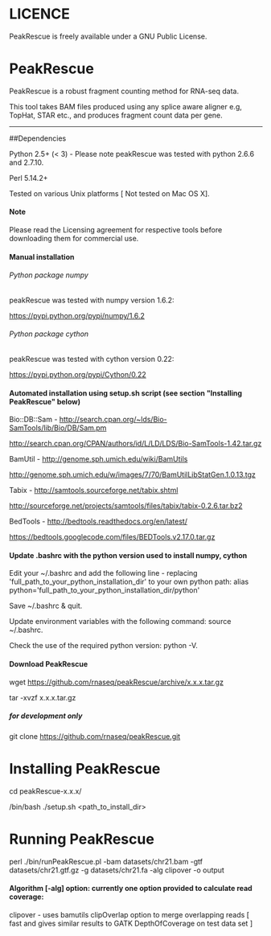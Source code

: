 LICENCE
=======

PeakRescue is freely available under a GNU Public License.

PeakRescue
===========

PeakRescue is a robust fragment counting method for RNA-seq data.

This tool takes BAM files produced using any splice aware aligner e.g, TopHat, STAR etc., and  produces fragment count data per gene. 

---

##Dependencies

Python 2.5+ (< 3) - Please note peakRescue was tested with python 2.6.6 and 2.7.10.

Perl 5.14.2+

Tested on various Unix platforms [ Not tested on Mac OS X].

#### Note

Please read the Licensing agreement for respective tools before downloading them for commercial use.

#### Manual installation

###### Python package numpy

peakRescue was tested with numpy version 1.6.2:

https://pypi.python.org/pypi/numpy/1.6.2

###### Python package cython 

peakRescue was tested with cython version 0.22:

https://pypi.python.org/pypi/Cython/0.22

#### Automated installation using setup.sh script (see section "Installing PeakRescue" below)

Bio::DB::Sam - http://search.cpan.org/~lds/Bio-SamTools/lib/Bio/DB/Sam.pm 

http://search.cpan.org/CPAN/authors/id/L/LD/LDS/Bio-SamTools-1.42.tar.gz

BamUtil - http://genome.sph.umich.edu/wiki/BamUtils 

http://genome.sph.umich.edu/w/images/7/70/BamUtilLibStatGen.1.0.13.tgz

Tabix - http://samtools.sourceforge.net/tabix.shtml 

http://sourceforge.net/projects/samtools/files/tabix/tabix-0.2.6.tar.bz2

BedTools - http://bedtools.readthedocs.org/en/latest/

https://bedtools.googlecode.com/files/BEDTools.v2.17.0.tar.gz

#### Update .bashrc with the python version used to install numpy, cython

Edit your ~/.bashrc and add the following line - replacing 'full_path_to_your_python_installation_dir' to your own python path: alias python='full_path_to_your_python_installation_dir/python'

Save ~/.bashrc & quit.

Update environment variables with the following command: source ~/.bashrc. 

Check the use of the required python version: python -V.

#### Download PeakRescue

wget https://github.com/rnaseq/peakRescue/archive/x.x.x.tar.gz

tar -xvzf x.x.x.tar.gz

##### for development only 

git clone https://github.com/rnaseq/peakRescue.git

# Installing PeakRescue

cd peakRescue-x.x.x/

/bin/bash ./setup.sh  \<path_to_install_dir\>

# Running PeakRescue

perl ./bin/runPeakRescue.pl -bam datasets/chr21.bam -gtf datasets/chr21.gtf.gz -g datasets/chr21.fa -alg clipover -o output

#### Algorithm [-alg] option: currently one option provided to calculate read coverage:

clipover - uses bamutils clipOverlap option to merge overlapping reads [ fast and gives similar results to GATK DepthOfCoverage on test data set ]

